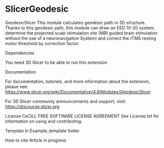 # SlicerGeodesic

GeodesicSlicer
This module calculates geodesic path in 3D structure. Thanks to this geodesic path, this module can draw an EEG 10-20 system, determine the projected scalp stimulation site (MRI guided brain stimulation without the use of a neuronavigation System) and correct the rTMS resting motor threshold by correction factor.

Dependencies

You need 3D Slicer to be able to run this extension


Documentation

For documentation, tutorials, and more information about the extension, please see: https://www.slicer.org/wiki/Documentation/4.8/Modules/GeodesicSlicer

For 3D Slicer community announcements and support, visit: https://discourse.slicer.org



License
CeCILL FREE SOFTWARE LICENSE AGREEMENT
See License.txt for information on using and contributing.

Template
In Example_template folder

How to cite
Article in progress
